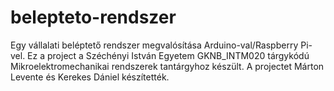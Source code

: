 # belepteto-rendszer
Egy vállalati beléptető rendszer megvalósítása Arduino-val/Raspberry Pi-vel. Ez a project a Széchényi István Egyetem GKNB_INTM020	tárgykódú Mikroelektromechanikai rendszerek tantárgyhoz készült. A projectet Márton Levente és Kerekes Dániel készítették.
